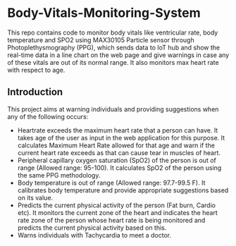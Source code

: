 # Body-Vitals-Monitoring-System
This repo contains code to monitor body vitals like ventricular rate, body temperature and SPO2 using MAX30105 Particle sensor through Photoplethysmography (PPG), which sends data to IoT hub and show the real-time data in a line chart on the web page and give warnings in case any of these vitals are out of its normal range. It also monitors max heart rate with respect to age.

## Introduction
This project aims at warning individuals and providing suggestions when any of the following occurs:
- Heartrate exceeds the maximum heart rate that a person can have. It takes age of the user as input in the web application for this purpose. It calculates Maximum Heart Rate allowed for that age and warn if the current heart rate exceeds as that can cause tear in muscles of heart.
- Peripheral capillary oxygen saturation (SpO2) of the person is out of range (Allowed range: 95-100). It calculates SpO2 of the person using the same PPG methodology.
- Body temperature is out of range (Allowed range: 97.7-99.5 F). It calibrates body temperature and provide appropriate suggestions based on its value.
- Predicts the current physical activity of the person (Fat burn, Cardio etc). It monitors the current zone of the heart and indicates the heart rate zone of the person whose heart rate is being monitored and predicts the current physical activity based on this.
- Warns individuals with Tachycardia to meet a doctor.
